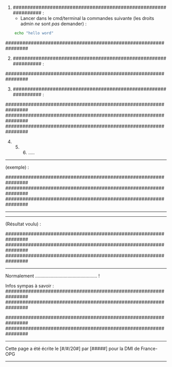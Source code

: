 1) ################################################################ :
    - Lancer dans le cmd/terminal la commandes suivante  (les droits admin *ne* sont *pas* demander) :
```bash
    echo "hello word"
```
################################################################

2) ################################################################ :

################################################################

3) ################################################################ :

################################################################
################################################################
################################################################

4) 5) 6) .....

----------------------------------------------------
(exemple) :

################################################################
################################################################
################################################################

----------------------------------------------------

----------------------------------------------------
(Résultat voulu) :

################################################################
################################################################
################################################################

----------------------------------------------------

Normalement ................................................ !

Infos sympas à savoir :
################################################################
################################################################

################################################################
################################################################

___________________________________________________________________________________________________________

Cette page a été écrite le [#/#/20#] par [#####] pour la DMI de France-OPG
___________________________________________________________________________________________________________